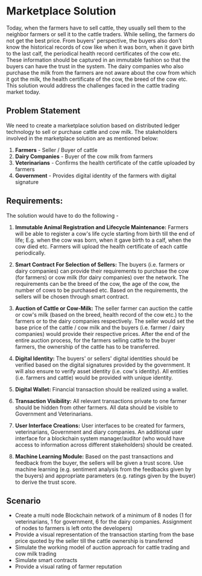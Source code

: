 # Marketplace Solution

Today, when the farmers have to sell cattle, they usually sell them to the neighbor farmers or sell it to the cattle traders. While selling, the farmers do not get the best price. From buyers' perspective, the buyers also don't know the historical records of cow like when it was born, when it gave birth to the last calf, the periodical health record certificates of the cow etc. These information should be captured in an immutable fashion so that the buyers can have the trust in the system. The dairy companies who also purchase the milk from the farmers are not aware about the cow from which it got the milk, the health certificate of the cow, the breed of the cow etc. This solution would address the challenges faced in the cattle trading market today.  

## Problem Statement
We need to create a marketplace solution based on distributed ledger technology to sell or purchase cattle and cow milk. The stakeholders involved in the marketplace solution are as mentioned below:  

 1. **Farmers** - Seller / Buyer of cattle 
 2. **Dairy Companies** - Buyer of the cow milk from farmers
 3. **Veterinarians** - Confirms the health certificate of the cattle uploaded by farmers
 4. **Government** - Provides digital identity of the farmers with digital signature  

## Requirements:
The solution would have to do the following -

1. **Immutable Animal Registration and Lifecycle Maintenance:** Farmers will be able to register a cow's life cycle starting from birth till the end of life; E.g. when the cow was born, when it gave birth to a calf, when the cow died etc. Farmers will upload the health certificate of each cattle periodically.

2. **Smart Contract For Selection of Sellers:** The buyers (i.e. farmers or dairy companies) can provide their requirements to purchase the cow (for farmers) or cow milk (for dairy companies) over the network. The requirements can be the breed of the cow, the age of the cow, the number of cows to be purchased etc. Based on the requirements, the sellers will be chosen through smart contract.

3. **Auction of Cattle or Cow-Milk:** The seller farmer can auction the cattle or cow's milk (based on the breed, health record of the cow etc.) to the farmers or to the dairy companies respectively. The seller would set the base price of the cattle / cow milk and the buyers (i.e. farmer / dairy companies) would provide their respective prices. After the end of the entire auction process, for the farmers selling cattle to the buyer farmers, the ownership of the cattle has to be transferred.

4. **Digital Identity:** The buyers' or sellers' digital identities should be verified based on the digital signatures provided by the government. It will also ensure to verify asset identity (i.e. cow's identity). All entities (i.e. farmers and cattle) would be provided with unique identity.

5. **Digital Wallet:** Financial transaction should be realized using a wallet.

6. **Transaction Visibility:** All relevant transactions private to one farmer should be hidden from other farmers. All data should be visible to Government and Veterinarians.

7. **User Interface Creations:** User interfaces to be created for farmers, veterinarians, Government and diary companies. An additional user interface for a blockchain system manager/auditor (who would have access to information across different stakeholders) should be created.

8. **Machine Learning Module:** Based on the past transactions and feedback from the buyer, the sellers will be given a trust score. Use machine learning (e.g. sentiment analysis from the feedbacks given by the buyers) and appropriate parameters (e.g. ratings given by the buyer) to derive the trust score.

## Scenario  

* Create a multi node Blockchain network of a minimum of 8 nodes (1 for veterinarians, 1 for government, 6 for the dairy companies. Assignment of nodes to farmers is left onto the developers)
* Provide a visual representation of the transaction starting from the base price quoted by the seller till the cattle ownership is transferred
* Simulate the working model of auction approach for cattle trading and cow milk trading
* Simulate smart contracts
* Provide a visual rating of farmer reputation
